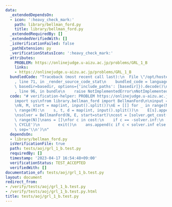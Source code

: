 ```yaml
---
data:
  _extendedDependsOn:
  - icon: ':heavy_check_mark:'
    path: library/bellman_ford.py
    title: library/bellman_ford.py
  _extendedRequiredBy: []
  _extendedVerifiedWith: []
  _isVerificationFailed: false
  _pathExtension: py
  _verificationStatusIcon: ':heavy_check_mark:'
  attributes:
    PROBLEM: https://onlinejudge.u-aizu.ac.jp/problems/GRL_1_B
    links:
    - https://onlinejudge.u-aizu.ac.jp/problems/GRL_1_B
  bundledCode: "Traceback (most recent call last):\n  File \"/opt/hostedtoolcache/PyPy/3.7.13/x64/site-packages/onlinejudge_verify/documentation/build.py\"\
    , line 71, in _render_source_code_stat\n    bundled_code = language.bundle(stat.path,\
    \ basedir=basedir, options={'include_paths': [basedir]}).decode()\n  File \"/opt/hostedtoolcache/PyPy/3.7.13/x64/site-packages/onlinejudge_verify/languages/python.py\"\
    , line 96, in bundle\n    raise NotImplementedError\nNotImplementedError\n"
  code: "# verification-helper: PROBLEM https://onlinejudge.u-aizu.ac.jp/problems/GRL_1_B\n\
    import sys\nfrom library.bellman_ford import BellmanFord\n\ninput = sys.stdin.readline\n\
    \nN, M, start = map(int, input().split())\nE = [[] for _ in range(N)]\nfor _ in\
    \ range(M):\n    s, t, d = map(int, input().split())\n    E[s].append((d, t))\n\
    \nsolver = BellmanFord(N, E, start=start)\ncost = [solver.get_cost(i) for i in\
    \ range(N)]\nans = []\nfor c in cost:\n    if c == -solver.inf:\n        print('NEGATIVE\
    \ CYCLE')\n        exit()\n    ans.append(c if c < solver.inf else 'INF')\nprint(*ans,\
    \ sep='\\n')\n"
  dependsOn:
  - library/bellman_ford.py
  isVerificationFile: true
  path: tests/aoj/grl_1_b.test.py
  requiredBy: []
  timestamp: '2023-04-17 16:54:48+09:00'
  verificationStatus: TEST_ACCEPTED
  verifiedWith: []
documentation_of: tests/aoj/grl_1_b.test.py
layout: document
redirect_from:
- /verify/tests/aoj/grl_1_b.test.py
- /verify/tests/aoj/grl_1_b.test.py.html
title: tests/aoj/grl_1_b.test.py
---
```

